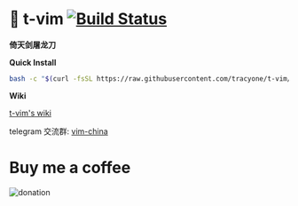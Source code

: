 # 🍎 t-vim [![Build Status](https://travis-ci.org/tracyone/t-vim.svg?branch=master)](https://travis-ci.org/tracyone/t-vim)

**倚天剑屠龙刀**

**Quick Install**

```bash
bash -c "$(curl -fsSL https://raw.githubusercontent.com/tracyone/t-vim/master/install.sh)"
```

**Wiki**

[t-vim's wiki](https://github.com/tracyone/t-vim/wiki)

telegram 交流群: [vim-china](https://t.me/joinchat/GTkBzg2y_qsQCPr-8S7Z7A)


# Buy me a coffee

![donation](https://cloud.githubusercontent.com/assets/4246425/24827592/553bc732-1c7f-11e7-8207-284cccbc2e5c.jpg)
